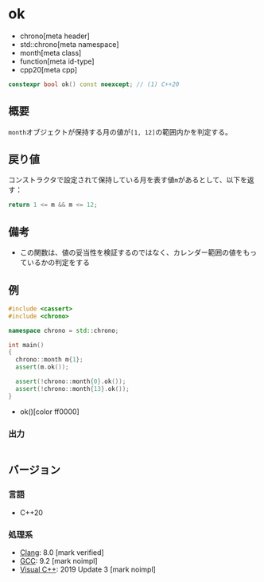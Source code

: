 # ok
* chrono[meta header]
* std::chrono[meta namespace]
* month[meta class]
* function[meta id-type]
* cpp20[meta cpp]

```cpp
constexpr bool ok() const noexcept; // (1) C++20
```

## 概要
`month`オブジェクトが保持する月の値が`[1, 12]`の範囲内かを判定する。


## 戻り値
コンストラクタで設定されて保持している月を表す値`m`があるとして、以下を返す：

```cpp
return 1 <= m && m <= 12;
```


## 備考
- この関数は、値の妥当性を検証するのではなく、カレンダー範囲の値をもっているかの判定をする


## 例
```cpp example
#include <cassert>
#include <chrono>

namespace chrono = std::chrono;

int main()
{
  chrono::month m{1};
  assert(m.ok());

  assert(!chrono::month{0}.ok());
  assert(!chrono::month{13}.ok());
}
```
* ok()[color ff0000]

### 出力
```
```

## バージョン
### 言語
- C++20

### 処理系
- [Clang](/implementation.md#clang): 8.0 [mark verified]
- [GCC](/implementation.md#gcc): 9.2 [mark noimpl]
- [Visual C++](/implementation.md#visual_cpp): 2019 Update 3 [mark noimpl]
